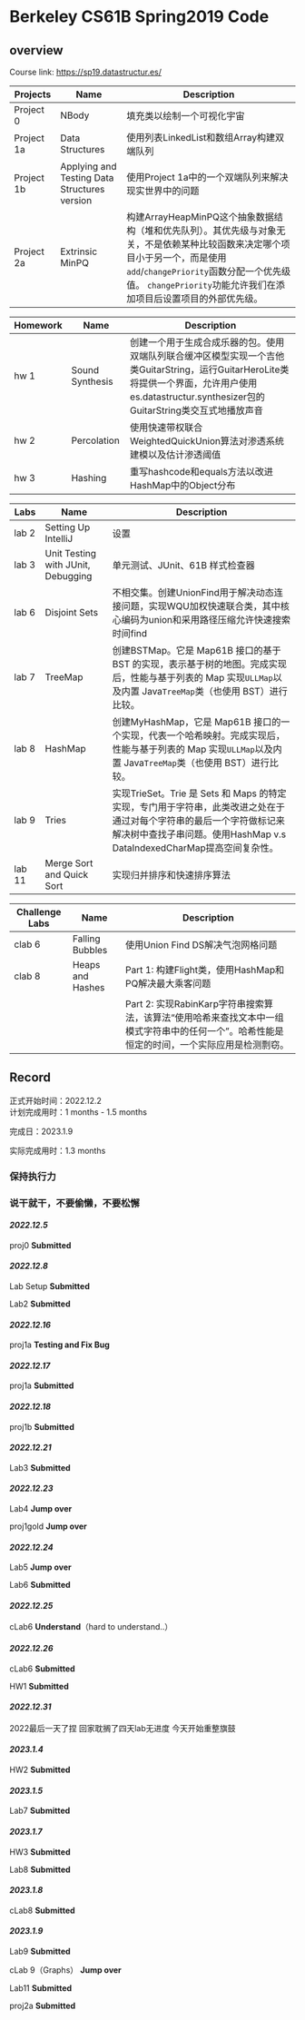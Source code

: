 # Berkeley CS61B Spring2019 Code

## overview

Course link: https://sp19.datastructur.es/

| Projects   | Name                                         | Description                                                  |
| ---------- | -------------------------------------------- | ------------------------------------------------------------ |
| Project 0  | NBody                                        | 填充类以绘制一个可视化宇宙                                   |
| Project 1a | Data Structures                              | 使用列表LinkedList和数组Array构建双端队列                    |
| Project 1b | Applying and Testing Data Structures version | 使用Project 1a中的一个双端队列来解决现实世界中的问题         |
| Project 2a | Extrinsic MinPQ                              | 构建ArrayHeapMinPQ这个抽象数据结构（堆和优先队列）。其优先级与对象无关，不是依赖某种比较函数来决定哪个项目小于另一个，而是使用`add`/`changePriority`函数分配一个优先级值。 `changePriority`功能允许我们在添加项目后设置项目的外部优先级。 |

| Homework | Name            | Description                                                  |
| -------- | --------------- | ------------------------------------------------------------ |
| hw 1     | Sound Synthesis | 创建一个用于生成合成乐器的包。使用双端队列联合缓冲区模型实现一个吉他类GuitarString，运行GuitarHeroLite类将提供一个界面，允许用户使用es.datastructur.synthesizer包的GuitarString类交互式地播放声音 |
| hw 2     | Percolation     | 使用快速带权联合WeightedQuickUnion算法对渗透系统建模以及估计渗透阈值 |
| hw 3     | Hashing         | 重写hashcode和equals方法以改进HashMap中的Object分布          |

| Labs   | Name                               | Description                                                  |
| ------ | ---------------------------------- | ------------------------------------------------------------ |
| lab 2  | Setting Up IntelliJ                | 设置                                                         |
| lab 3  | Unit Testing with JUnit, Debugging | 单元测试、JUnit、61B 样式检查器                              |
| lab 6  | Disjoint Sets                      | 不相交集。创建UnionFind用于解决动态连接问题，实现WQU加权快速联合类，其中核心编码为union和采用路径压缩允许快速搜索时间find |
| lab 7  | TreeMap                            | 创建BSTMap。它是 Map61B 接口的基于 BST 的实现，表示基于树的地图。完成实现后，性能与基于列表的 Map 实现`ULLMap`以及内置 Java`TreeMap`类（也使用 BST）进行比较。 |
| lab 8  | HashMap                            | 创建MyHashMap，它是 Map61B 接口的一个实现，代表一个哈希映射。完成实现后，性能与基于列表的 Map 实现`ULLMap`以及内置 Java`TreeMap`类（也使用 BST）进行比较。 |
| lab 9  | Tries                              | 实现TrieSet。Trie 是 Sets 和 Maps 的特定实现，专门用于字符串，此类改进之处在于通过对每个字符串的最后一个字符做标记来解决树中查找子串问题。使用HashMap v.s DataIndexedCharMap提高空间复杂性。 |
| lab 11 | Merge Sort and Quick Sort          | 实现归并排序和快速排序算法                                   |

| Challenge Labs | Name             | Description                                                  |
| -------------- | ---------------- | ------------------------------------------------------------ |
| clab 6         | Falling Bubbles  | 使用Union Find DS解决气泡网格问题                            |
| clab 8         | Heaps and Hashes | Part 1: 构建Flight类，使用HashMap和PQ解决最大乘客问题        |
|                |                  | Part 2: 实现RabinKarp字符串搜索算法，该算法“使用哈希来查找文本中一组模式字符串中的任何一个”。哈希性能是恒定的时间，一个实际应用是检测剽窃。 |



## Record

正式开始时间：2022.12.2   
计划完成用时：1 months - 1.5 months 

完成日：2023.1.9

实际完成用时：1.3 months


### 保持执行力 
### 说干就干，不要偷懒，不要松懈 

#### *2022.12.5*

proj0            **Submitted**

#### *2022.12.8*

Lab Setup    **Submitted**

Lab2             **Submitted**

#### *2022.12.16*

proj1a          **Testing and Fix Bug**

#### *2022.12.17*

proj1a          **Submitted**

#### *2022.12.18*

proj1b          **Submitted**

#### *2022.12.21*

Lab3             **Submitted**

#### *2022.12.23*

Lab4             **Jump over**

proj1gold             **Jump over**

#### *2022.12.24*

Lab5             **Jump over**

Lab6			**Submitted**

#### *2022.12.25*

cLab6     	**Understand**（hard to understand..）

#### *2022.12.26*

cLab6     	**Submitted**

HW1			**Submitted**

#### *2022.12.31*

2022最后一天了捏 回家耽搁了四天lab无进度 今天开始重整旗鼓

#### *2023.1.4*

HW2       	**Submitted**

#### *2023.1.5*

Lab7	   	**Submitted**

#### *2023.1.7*

HW3           **Submitted**

Lab8           **Submitted**

#### *2023.1.8*

cLab8         **Submitted**

#### *2023.1.9*

Lab9         **Submitted**

cLab 9（Graphs）    **Jump over**

Lab11        **Submitted**

proj2a       **Submitted**
